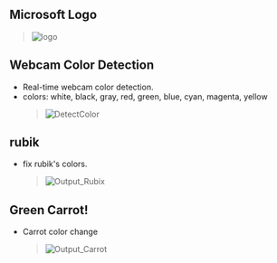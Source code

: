 ## Microsoft Logo

> ![logo](https://user-images.githubusercontent.com/83409092/201473791-7bfb47d0-fa84-4a80-82d0-0a7dac241128.jpg)

## Webcam Color Detection

- Real-time webcam color detection.
- colors: white, black, gray, red, green, blue, cyan, magenta, yellow
  > ![DetectColor](https://user-images.githubusercontent.com/83409092/201473849-ed568e13-e17f-4348-add4-1ecfc369fd81.png)

## rubik

- fix rubik's colors.
  > ![Output_Rubix](https://user-images.githubusercontent.com/83409092/201473861-6e05f0f1-e4b3-4201-bc43-e75fe14d81c8.png)

## Green Carrot!

- Carrot color change
  > ![Output_Carrot](https://user-images.githubusercontent.com/83409092/201473875-9787fc43-d02b-4dd8-9b43-fb732e4963fc.jpg)
